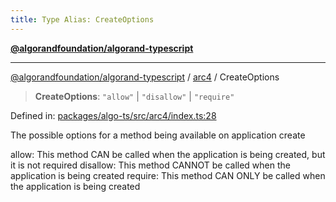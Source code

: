 ```yaml
---
title: Type Alias: CreateOptions
---
```


[**@algorandfoundation/algorand-typescript**](../../README)

***

[@algorandfoundation/algorand-typescript](../../README) / [arc4](../README) / CreateOptions



> **CreateOptions**: `"allow"` \| `"disallow"` \| `"require"`

Defined in: [packages/algo-ts/src/arc4/index.ts:28](https://github.com/algorandfoundation/puya-ts/blob/main/packages/algo-ts/src/arc4/index.ts#L28)

The possible options for a method being available on application create

allow: This method CAN be called when the application is being created, but it is not required
disallow: This method CANNOT be called when the application is being created
require: This method CAN ONLY be called when the application is being created